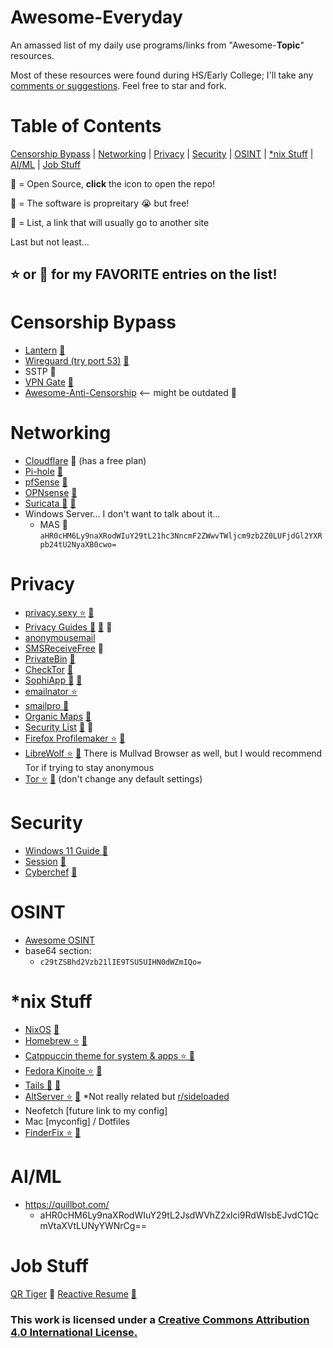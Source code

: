 # Awesome-Everyday
An amassed list of my daily use programs/links from "Awesome-**Topic**" resources.

Most of these resources were found during HS/Early College; I'll take any [comments or suggestions](https://github.com/Mail222/awesome-everyday/issues).
Feel free to star and fork.
# Table of Contents
[Censorship Bypass](https://github.com/Mail222/awesome-everyday/tree/main#censorship-bypass) |
[Networking](https://github.com/Mail222/awesome-everyday/tree/main#networking) |
[Privacy](https://github.com/Mail222/awesome-everyday/tree/main#privacy) |
[Security](https://github.com/Mail222/awesome-everyday/tree/main#security) |
[OSINT](https://github.com/Mail222/awesome-everyday/tree/main#osint) |
[*nix Stuff](https://github.com/Mail222/awesome-everyday/tree/main#nix-stuff) |
[AI/ML](https://github.com/Mail222/awesome-everyday/tree/main#aiml) |
[Job Stuff](https://github.com/Mail222/awesome-everyday/tree/main#job-stuff)

💽 = Open Source, **click** the icon to open the repo!

💸 = The software is propreitary 😭 but free!

📝 = List, a link that will usually go to another site

Last but not least...

## ⭐️ or 🤩 for my FAVORITE entries on the list!

# Censorship Bypass
- [Lantern](https://lantern.io/) [💽](https://github.com/getlantern/lantern-binaries)
- [Wireguard (try port 53)](https://www.wireguard.com/) [💽](https://github.com/WireGuard)
- SSTP 💸
- [VPN Gate](https://www.vpngate.net/en/) [💽](https://www.softether.org/)
- [Awesome-Anti-Censorship](https://github.com/danoctavian/awesome-anti-censorship) <-- might be outdated 📝
# Networking
- [Cloudflare](https://www.cloudflare.com/) 💸 (has a free plan)
- [Pi-hole](https://pi-hole.net/) [💽](https://github.com/pi-hole/pi-hole)
- [pfSense](https://www.pfsense.org/) [💽](https://github.com/pfsense/pfsense)
- [OPNsense](https://opnsense.org/) [💽](https://github.com/opnsense)
- [Suricata 🤩](https://suricata.io/) [💽](https://github.com/OISF/suricata)
- Windows Server... I don't want to talk about it...
  - MAS 💽 `aHR0cHM6Ly9naXRodWIuY29tL21hc3NncmF2ZWwvTWljcm9zb2Z0LUFjdGl2YXRpb24tU2NyaXB0cwo=`
# Privacy
- [privacy.sexy ⭐️](https://privacy.sexy/) [💽](https://github.com/undergroundwires/privacy.sexy)
- [Privacy Guides 🤩](https://www.privacyguides.org/en/) [💽](https://github.com/privacyguides/privacyguides.org) 📝
- [anonymousemail](https://anonymousemail.me/)
- [SMSReceiveFree](https://smsreceivefree.com/) 💸
- [PrivateBin](https://privatebin.info/) [💽](https://github.com/PrivateBin/PrivateBin)
- [CheckTor](https://check.torproject.org/) [💽](https://git.torproject.org/check.git)
- [SophiApp 🤩](https://github.com/Sophia-Community/SophiApp) [💽](https://github.com/Sophia-Community/SophiApp)
- [emailnator ⭐️](https://www.emailnator.com/)
- [smailpro 🤩](https://smailpro.com/advanced)
- [Organic Maps](https://organicmaps.app/) [💽](https://github.com/organicmaps/organicmaps)
- [Security List](https://security-list.js.org/#/) [💽](https://github.com/Lissy93/personal-security-checklist) 📝
- [Firefox Profilemaker ⭐️](https://ffprofile.com/) [💽](https://github.com/allo-/firefox-profilemaker)
- [LibreWolf ⭐️](https://librewolf.net/) [💽](https://codeberg.org/librewolf) There is Mullvad Browser as well, but I would recommend Tor if trying to stay anonymous
- [Tor ⭐️](https://www.torproject.org/) [💽](https://github.com/torproject) (don't change any default settings)
# Security
- [Windows 11 Guide 💽](https://github.com/mikeroyal/Windows-11-Guide)
- [Session](https://getsession.org/) [💽](https://github.com/oxen-io)
- [Cyberchef](https://gchq.github.io/CyberChef/) [💽](https://github.com/gchq/CyberChef)
<!-- 
EE2E for Email, messaging, etc
- FDE Bitlocker (Windows) 💸, Mac, Linux
Single file encryption
-->
# OSINT
- [Awesome OSINT](https://github.com/jivoi/awesome-osint)
- base64 section:
  - `c29tZSBhd2Vzb21lIE9TSU5UIHN0dWZmIQo=`
# *nix Stuff
- [NixOS](https://nixos.org/) [💽](https://github.com/NixOS)
- [Homebrew ⭐️](https://brew.sh/) [💽](https://github.com/Homebrew/brew)
- [Catppuccin theme for system & apps ⭐️ 💽](https://github.com/catppuccin/catppuccin)
- [Fedora Kinoite ⭐️](https://fedoraproject.org/kinoite/) [💽](https://github.com/fedora-kinoite)
- [Tails 🤩](https://tails.net/) [💽](https://gitlab.tails.boum.org/tails/tails)
- [AltServer ⭐️](https://altstore.io/) [💽](https://github.com/altstoreio/AltStore) *Not really related but [r/sideloaded](https://www.reddit.com/r/sideloaded/)
- Neofetch [future link to my config]
- Mac [myconfig] / Dotfiles
- [FinderFix ⭐️](https://synappser.github.io/apps/finderfix/) [💽](https://github.com/synappser/FinderFix)
# AI/ML
- https://quillbot.com/
  - aHR0cHM6Ly9naXRodWIuY29tL2JsdWVhZ2xlci9RdWlsbEJvdC1QcmVtaXVtLUNyYWNrCg==
# Job Stuff
[QR Tiger](https://www.qrcode-tiger.com/) 💸
[Reactive Resume](https://rxresu.me/) [💽](https://github.com/AmruthPillai/Reactive-Resume)
### This work is licensed under a [Creative Commons Attribution 4.0 International License.](https://creativecommons.org/licenses/by/4.0/)
